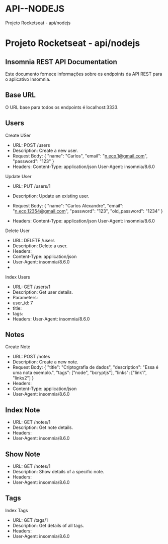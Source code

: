 # API--NODEJS
Projeto Rocketseat - api/nodejs

# Projeto Rocketseat - api/nodejs

## Insomnia REST API Documentation
Este documento fornece informações sobre os endpoints da API REST para o aplicativo Insomnia.

## Base URL
O URL base para todos os endpoints é localhost:3333.

## Users
Create USer

- URL: POST /users
- Description: Create a new user.
- Request Body:
{
    "name": "Carlos",
    "email": "n.eco.1@gmail.com",
    "password": "123"
}
- Headers:
Content-Type: application/json
User-Agent: insomnia/8.6.0

Update User
- URL: PUT /users/1
- Description: Update an existing user.
- Request Body:
  {
    "name": "Carlos Alexandre",
    "email": "n.eco.12354@gmail.com",
    "password": "123",
    "old_password": "1234"
}

- Headers:
Content-Type: application/json
User-Agent: insomnia/8.6.0

Delete User
- URL: DELETE /users
- Description: Delete a user.
- Headers:
- Content-Type: application/json
- User-Agent: insomnia/8.6.0
- 
Index Users
- URL: GET /users/1
- Description: Get user details.
- Parameters:
- user_id: 7
- title:
- tags:
- Headers:
User-Agent: insomnia/8.6.0

## Notes
Create Note
- URL: POST /notes
- Description: Create a new note.
- Request Body:
{
    "title": "Criptografia de dados",
    "description": "Essa é uma nota exemplo.",
    "tags": ["node", "bcryptjs"],
    "links": ["link1", "links2"]
}
- Headers:
- Content-Type: application/json
- User-Agent: insomnia/8.6.0

## Index Note
- URL: GET /notes/1
- Description: Get note details.
- Headers:
- User-Agent: insomnia/8.6.0

## Show Note
- URL: GET /notes/1
- Description: Show details of a specific note.
- Headers:
- User-Agent: insomnia/8.6.0

## Tags

Index Tags
- URL: GET /tags/1
- Description: Get details of all tags.
- Headers:
- User-Agent: insomnia/8.6.0
